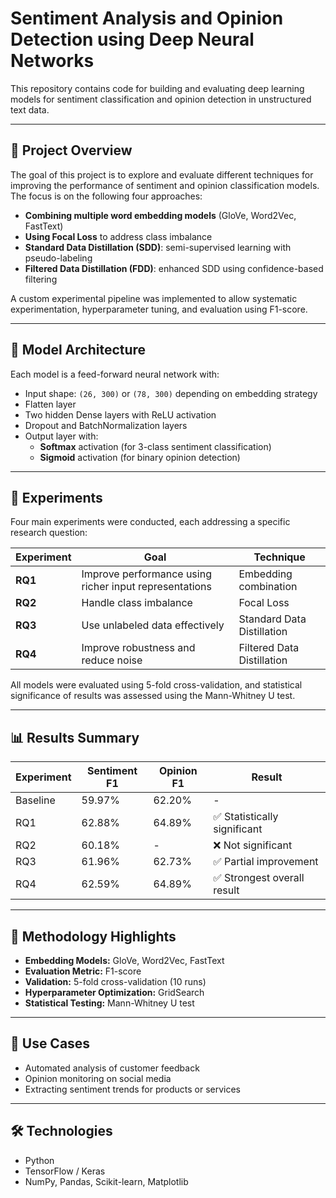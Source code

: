 # Sentiment Analysis and Opinion Detection using Deep Neural Networks

This repository contains code for building and evaluating deep learning models for sentiment classification and opinion detection in unstructured text data.

---

## 📘 Project Overview

The goal of this project is to explore and evaluate different techniques for improving the performance of sentiment and opinion classification models. The focus is on the following four approaches:

- **Combining multiple word embedding models** (GloVe, Word2Vec, FastText)
- **Using Focal Loss** to address class imbalance
- **Standard Data Distillation (SDD)**: semi-supervised learning with pseudo-labeling
- **Filtered Data Distillation (FDD)**: enhanced SDD using confidence-based filtering

A custom experimental pipeline was implemented to allow systematic experimentation, hyperparameter tuning, and evaluation using F1-score.

---

## 🧠 Model Architecture

Each model is a feed-forward neural network with:

- Input shape: `(26, 300)` or `(78, 300)` depending on embedding strategy
- Flatten layer
- Two hidden Dense layers with ReLU activation
- Dropout and BatchNormalization layers
- Output layer with:
  - **Softmax** activation (for 3-class sentiment classification)
  - **Sigmoid** activation (for binary opinion detection)

---

## 🧪 Experiments

Four main experiments were conducted, each addressing a specific research question:

| Experiment | Goal | Technique |
|------------|------|-----------|
| **RQ1** | Improve performance using richer input representations | Embedding combination |
| **RQ2** | Handle class imbalance | Focal Loss |
| **RQ3** | Use unlabeled data effectively | Standard Data Distillation |
| **RQ4** | Improve robustness and reduce noise | Filtered Data Distillation |

All models were evaluated using 5-fold cross-validation, and statistical significance of results was assessed using the Mann-Whitney U test.

---

## 📊 Results Summary

| Experiment | Sentiment F1 | Opinion F1 | Result |
|------------|---------------|-------------|--------|
| Baseline   | 59.97%        | 62.20%      | -      |
| RQ1        | 62.88%        | 64.89%      | ✅ Statistically significant |
| RQ2        | 60.18%        | -           | ❌ Not significant |
| RQ3        | 61.96%        | 62.73%      | ✅ Partial improvement |
| RQ4        | 62.59%        | 64.89%      | ✅ Strongest overall result |

---

## 🔬 Methodology Highlights

- **Embedding Models:** GloVe, Word2Vec, FastText
- **Evaluation Metric:** F1-score
- **Validation:** 5-fold cross-validation (10 runs)
- **Hyperparameter Optimization:** GridSearch
- **Statistical Testing:** Mann-Whitney U test

---

## 🧩 Use Cases

- Automated analysis of customer feedback
- Opinion monitoring on social media
- Extracting sentiment trends for products or services

---

## 🛠 Technologies

- Python
- TensorFlow / Keras
- NumPy, Pandas, Scikit-learn, Matplotlib
